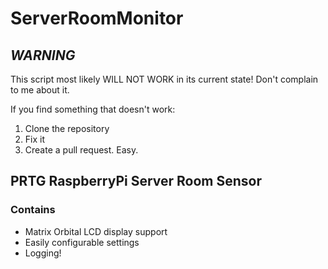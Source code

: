 # ServerRoomMonitor

## *WARNING*

This script most likely WILL NOT WORK in its current state!
Don't complain to me about it.

If you find something that doesn't work:

1. Clone the repository
2. Fix it
3. Create a pull request. Easy.

## PRTG RaspberryPi Server Room Sensor

### Contains

- Matrix Orbital LCD display support
- Easily configurable settings
- Logging!
